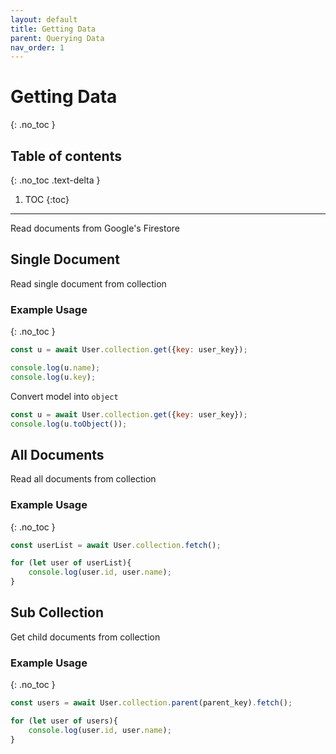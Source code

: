 ```yaml
---
layout: default
title: Getting Data
parent: Querying Data
nav_order: 1
---
```


# Getting Data
{: .no_toc }

## Table of contents
{: .no_toc .text-delta }

1. TOC
{:toc}

---

Read documents from Google's Firestore

## Single Document
Read single document from collection

### Example Usage
{: .no_toc }

```js
const u = await User.collection.get({key: user_key});

console.log(u.name);
console.log(u.key);
```

Convert model into `object`

```js
const u = await User.collection.get({key: user_key});
console.log(u.toObject());
```

## All Documents
Read all documents from collection

### Example Usage
{: .no_toc }

```js
const userList = await User.collection.fetch();

for (let user of userList){
    console.log(user.id, user.name);
}
```

## Sub Collection
Get child documents from collection

### Example Usage
{: .no_toc }

```js
const users = await User.collection.parent(parent_key).fetch();

for (let user of users){
    console.log(user.id, user.name);
}
```